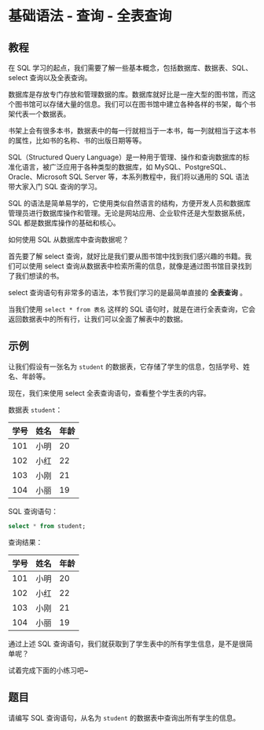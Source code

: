 # 基础语法 - 查询 - 全表查询

## 教程

在 SQL 学习的起点，我们需要了解一些基本概念，包括数据库、数据表、SQL、select 查询以及全表查询。

数据库是存放专门存放和管理数据的库。数据库就好比是一座大型的图书馆，而这个图书馆可以存储大量的信息。我们可以在图书馆中建立各种各样的书架，每个书架代表一个数据表。

书架上会有很多本书，数据表中的每一行就相当于一本书，每一列就相当于这本书的属性，比如书的名称、书的出版日期等等。

SQL（Structured Query Language）是一种用于管理、操作和查询数据库的标准化语言，被广泛应用于各种类型的数据库，如 MySQL、PostgreSQL、Oracle、Microsoft SQL Server 等，本系列教程中，我们将以通用的 SQL 语法带大家入门 SQL 查询的学习。

SQL 的语法是简单易学的，它使用类似自然语言的结构，方便开发人员和数据库管理员进行数据库操作和管理。无论是网站应用、企业软件还是大型数据系统，SQL 都是数据库操作的基础和核心。

如何使用 SQL 从数据库中查询数据呢？

首先要了解 select 查询，就好比是我们要从图书馆中找到我们感兴趣的书籍。我们可以使用 select 查询从数据表中检索所需的信息，就像是通过图书馆目录找到了我们想读的书。

select 查询语句有非常多的语法，本节我们学习的是最简单直接的 **全表查询** 。

当我们使用 `select * from 表名` 这样的 SQL 语句时，就是在进行全表查询，它会返回数据表中的所有行，让我们可以全面了解表中的数据。



## 示例

让我们假设有一张名为 `student` 的数据表，它存储了学生的信息，包括学号、姓名、年龄等。

现在，我们来使用 select 全表查询语句，查看整个学生表的内容。

数据表 `student`：


| 学号 | 姓名 | 年龄 |
| ---- | ---- | ---- |
| 101  | 小明 | 20   |
| 102  | 小红 | 22   |
| 103  | 小刚 | 21   |
| 104  | 小丽 | 19   |




SQL 查询语句：

```sql
select * from student;
```



查询结果：

| 学号 | 姓名 | 年龄 |
| ---- | ---- | ---- |
| 101  | 小明 | 20   |
| 102  | 小红 | 22   |
| 103  | 小刚 | 21   |
| 104  | 小丽 | 19   |



通过上述 SQL 查询语句，我们就获取到了学生表中的所有学生信息，是不是很简单呢？

试着完成下面的小练习吧~



## 题目

请编写 SQL 查询语句，从名为 `student` 的数据表中查询出所有学生的信息。

